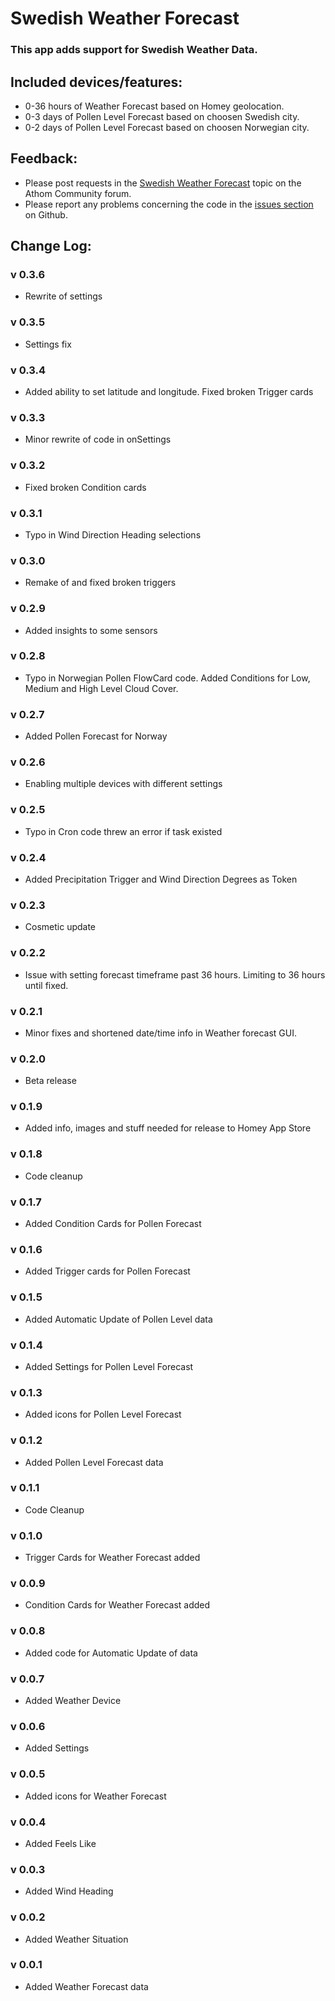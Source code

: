 # Swedish Weather Forecast

### This app adds support for Swedish Weather Data.

## Included devices/features:
* 0-36 hours of Weather Forecast based on Homey geolocation.
* 0-3 days of Pollen Level Forecast based on choosen Swedish city.
* 0-2 days of Pollen Level Forecast based on choosen Norwegian city.

## Feedback:
* Please post requests in the [Swedish Weather Forecast](https://community.athom.com/t/swedish-weather-forecast/) topic on the Athom Community forum.
* Please report any problems concerning the code in the [issues section](https://github.com/JohanBendz/se.swefa/issues) on Github.

## Change Log:

### v 0.3.6
* Rewrite of settings
### v 0.3.5
* Settings fix
### v 0.3.4
* Added ability to set latitude and longitude. Fixed broken Trigger cards
### v 0.3.3
* Minor rewrite of code in onSettings
### v 0.3.2
* Fixed broken Condition cards
### v 0.3.1
* Typo in Wind Direction Heading selections
### v 0.3.0
* Remake of and fixed broken triggers 
### v 0.2.9
* Added insights to some sensors
### v 0.2.8
* Typo in Norwegian Pollen FlowCard code. Added Conditions for Low, Medium and High Level Cloud Cover.
### v 0.2.7
* Added Pollen Forecast for Norway
### v 0.2.6
* Enabling multiple devices with different settings
### v 0.2.5
* Typo in Cron code threw an error if task existed
### v 0.2.4
* Added Precipitation Trigger and Wind Direction Degrees as Token
### v 0.2.3
* Cosmetic update
### v 0.2.2
* Issue with setting forecast timeframe past 36 hours. Limiting to 36 hours until fixed.
### v 0.2.1
* Minor fixes and shortened date/time info in Weather forecast GUI. 
### v 0.2.0
* Beta release
### v 0.1.9
* Added info, images and stuff needed for release to Homey App Store
### v 0.1.8
* Code cleanup 
### v 0.1.7
* Added Condition Cards for Pollen Forecast
### v 0.1.6
* Added Trigger cards for Pollen Forecast
### v 0.1.5
* Added Automatic Update of Pollen Level data
### v 0.1.4
* Added Settings for Pollen Level Forecast
### v 0.1.3
* Added icons for Pollen Level Forecast
### v 0.1.2
* Added Pollen Level Forecast data
### v 0.1.1
* Code Cleanup
### v 0.1.0
* Trigger Cards for Weather Forecast added
### v 0.0.9
* Condition Cards for Weather Forecast added
### v 0.0.8
* Added code for Automatic Update of data
### v 0.0.7
* Added Weather Device
### v 0.0.6
* Added Settings
### v 0.0.5
* Added icons for Weather Forecast
### v 0.0.4
* Added Feels Like
### v 0.0.3
* Added Wind Heading
### v 0.0.2
* Added Weather Situation
### v 0.0.1
* Added Weather Forecast data
